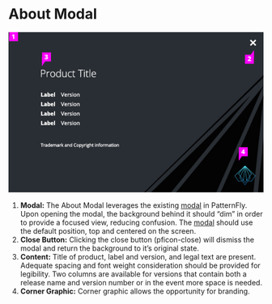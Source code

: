 # About Modal


![About modal with callouts](img/about-modal-callouts.png)

1. **Modal:** The About Modal leverages the existing [modal](http://www.patternfly.org/pattern-library/widgets/#modal) in PatternFly. Upon opening the modal, the background behind it should “dim” in order to provide a focused view, reducing confusion. The [modal](http://www.patternfly.org/pattern-library/widgets/#modal) should use the default position, top and centered on the screen.
1. **Close Button:** Clicking the close button (pficon-close) will dismiss the modal and return the background to it’s original state.
1. **Content:** Title of product, label and version, and legal text are present. Adequate spacing and font weight consideration should be provided for legibility. Two columns are available for versions that contain both a release name and version number or in the event more space is needed.
1. **Corner Graphic:** Corner graphic allows the opportunity for branding.
